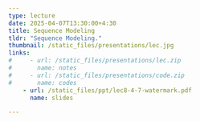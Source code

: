 ```yaml
---
type: lecture
date: 2025-04-07T13:30:00+4:30
title: Sequence Modeling
tldr: "Sequence Modeling."
thumbnail: /static_files/presentations/lec.jpg
links: 
#     - url: /static_files/presentations/lec.zip
#       name: notes
#     - url: /static_files/presentations/code.zip
#       name: codes
    - url: /static_files/ppt/lec8-4-7-watermark.pdf
      name: slides

---
```



